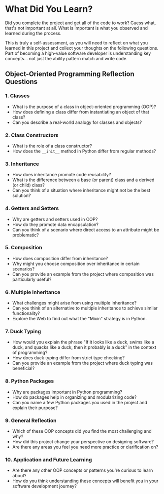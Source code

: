 # What Did You Learn?

Did you complete the project and get all of the code to work? Guess what, that's not important at all. What is important is what you observed and learned during the process.

This is truly a self-assessment, as you will need to reflect on what you learned in this project and collect your thoughts on the following questions. Part of becoming a high-value software developer is understanding key concepts... not just the ability pattern match and write code.

## Object-Oriented Programming Reflection Questions

### 1. **Classes**

- What is the purpose of a class in object-oriented programming (OOP)?
- How does defining a class differ from instantiating an object of that class?
- Can you describe a real-world analogy for classes and objects?

### 2. **Class Constructors**
- What is the role of a class constructor?
- How does the `__init__` method in Python differ from regular methods?

### 3. **Inheritance**
- How does inheritance promote code reusability?
- What is the difference between a base (or parent) class and a derived (or child) class?
- Can you think of a situation where inheritance might not be the best solution?

### 4. **Getters and Setters**
- Why are getters and setters used in OOP?
- How do they promote data encapsulation?
- Can you think of a scenario where direct access to an attribute might be problematic?

### 5. **Composition**
- How does composition differ from inheritance?
- Why might you choose composition over inheritance in certain scenarios?
- Can you provide an example from the project where composition was particularly useful?

### 6. **Multiple Inheritance**

- What challenges might arise from using multiple inheritance?
- Can you think of an alternative to multiple inheritance to achieve similar functionality?
- Explore the Web to find out what the "Mixin" strategy is in Python.

### 7. **Duck Typing**
- How would you explain the phrase "If it looks like a duck, swims like a duck, and quacks like a duck, then it probably is a duck" in the context of programming?
- How does duck typing differ from strict type checking?
- Can you provide an example from the project where duck typing was beneficial?

### 8. **Python Packages**
- Why are packages important in Python programming?
- How do packages help in organizing and modularizing code?
- Can you name a few Python packages you used in the project and explain their purpose?

### 9. **General Reflection**
- Which of these OOP concepts did you find the most challenging and why?
- How did this project change your perspective on designing software?
- Are there any areas you feel you need more practice or clarification on?

### 10. **Application and Future Learning**
- Are there any other OOP concepts or patterns you're curious to learn about?
- How do you think understanding these concepts will benefit you in your software development journey?
